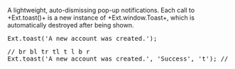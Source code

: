 A lightweight, auto-dismissing pop-up notifications. Each call to +Ext.toast()+ is a new
instance of +Ext.window.Toast+, which is automatically destroyed after being shown.

<pre class="runnable 200">
Ext.toast('A new account was created.');
</pre>

<pre class="runnable 200">
// br bl tr tl t l b r
Ext.toast('A new account was created.', 'Success', 't'); // Message, title, position
</pre>
 